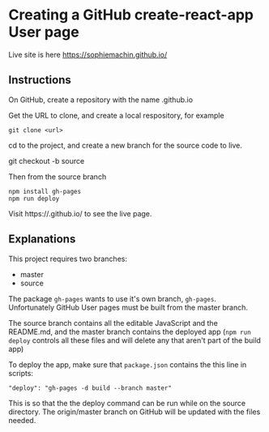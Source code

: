 
# Creating a GitHub create-react-app User page

Live site is here https://sophiemachin.github.io/

## Instructions

On GitHub, create a repository with the name <username>.github.io

Get the URL to clone, and create a local respository, for example

    git clone <url>

cd to the project, and create a new branch for the source code to live. 

git checkout -b source

Then from the source branch

 	npm install gh-pages
 	npm run deploy

 Visit https://<username>.github.io/ to see the live page. 



## Explanations


This project requires two branches:

- master
- source

The package `gh-pages` wants to use it's own branch, `gh-pages`. Unfortunately 
GitHub User pages must be built from the master branch.

The source branch contains all the editable JavaScript and the README.md, and
 the master branch contains the deployed app (`npm run deploy` controls all these files and 
 will delete any that aren't part of the build app)

To deploy the app, make sure that `package.json` contains the this line in scripts:

    "deploy": "gh-pages -d build --branch master"

This is so that the the deploy command can be run while on the source directory. 
The origin/master branch on GitHub will be updated with the files needed. 


